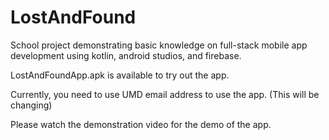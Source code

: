 # LostAndFound
 School project demonstrating basic knowledge on full-stack mobile app development using kotlin, android studios, and firebase.
 
 LostAndFoundApp.apk is available to try out the app.
 
 Currently, you need to use UMD email address to use the app. (This will be changing)
 
 Please watch the demonstration video for the demo of the app.
 
